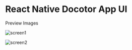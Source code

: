 # React Native Docotor App UI

Preview Images

![screen1](https://user-images.githubusercontent.com/58064621/169298505-44faccca-7e12-4cc1-886b-0f124fdd1422.png)

![screen2](https://user-images.githubusercontent.com/58064621/169298693-a9dff31d-eb43-40be-9e51-861a8ae2c5ae.png)